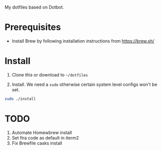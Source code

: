My dotfiles based on Dotbot.

# Prerequisites
- Install Brew by following installation instructions from https://brew.sh/

# Install

1. Clone this or download to `~/dotfiles`

2. Install. We need a `sudo` otherwise certain system level configs won't be set.
```sh
sudo ./install
```

# TODO
1. Automate Homewbrew install
2. Set fira code as default in iterm2
3. Fix Brewfile casks install